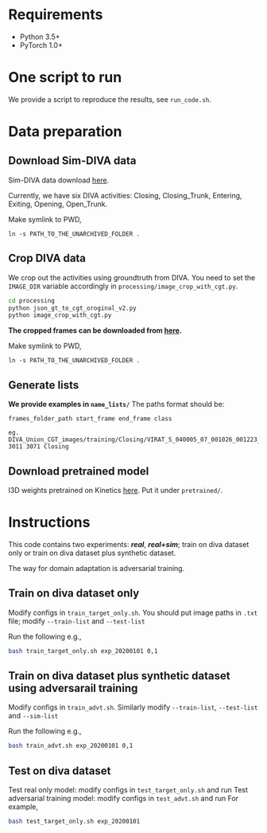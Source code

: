 # Requirements

- Python 3.5+
- PyTorch 1.0+

# One script to run

We provide a script to reproduce the results, see `run_code.sh`.

# Data preparation

## Download Sim-DIVA data

Sim-DIVA data download [here](https://www.cs.jhu.edu/~yzh/20191026_diva_sim_data.tar).

Currently, we have six DIVA activities: Closing, Closing_Trunk, Entering, Exiting, Opening, Open_Trunk.

Make symlink to PWD,

```
ln -s PATH_TO_THE_UNARCHIVED_FOLDER .
```

## Crop DIVA data

We crop out the activities using groundtruth from DIVA. You need to set the `IMAGE_DIR` variable accordingly in `processing/image_crop_with_cgt.py`.
```bash
cd processing
python json_gt_to_cgt_oroginal_v2.py
python image_crop_with_cgt.py 
```

**The cropped frames can be downloaded from [here](https://www.cs.jhu.edu/~yzh/190207_DIVA_Union_CGT_images.tar).**

Make symlink to PWD,

```
ln -s PATH_TO_THE_UNARCHIVED_FOLDER .
```

## Generate lists

**We provide examples in `name_lists/`**
The paths format should be:

```
frames_folder_path start_frame end_frame class

eg. DIVA_Union_CGT_images/training/Closing/VIRAT_S_040005_07_001026_001223_963 3011 3071 Closing
```

## Download pretrained model

I3D weights pretrained on Kinetics [here](https://www.cs.jhu.edu/~yzh/i3d_inception.pth). Put it under `pretrained/`.

# Instructions

This code contains two experiments: ***real***, ***real+sim***; train on diva dataset only or train on diva dataset plus synthetic dataset.

The way for domain adaptation is adversarial training.



## Train on diva dataset only

Modify configs in `train_target_only.sh`. You should put image paths in `.txt` file; modify `--train-list` and `--test-list`

Run the following e.g.,

```bash
bash train_target_only.sh exp_20200101 0,1
```


## Train on diva dataset plus synthetic dataset using adversarail training

Modify configs in `train_advt.sh`. Similarly modify `--train-list`, `--test-list` and `--sim-list`

Run the following e.g.,

```bash
bash train_advt.sh exp_20200101 0,1
```

## Test on diva dataset

Test real only model: modify configs in `test_target_only.sh` and run
Test adversarial training model: modify configs in `test_advt.sh` and run
For example,

```bash
bash test_target_only.sh exp_20200101
```
